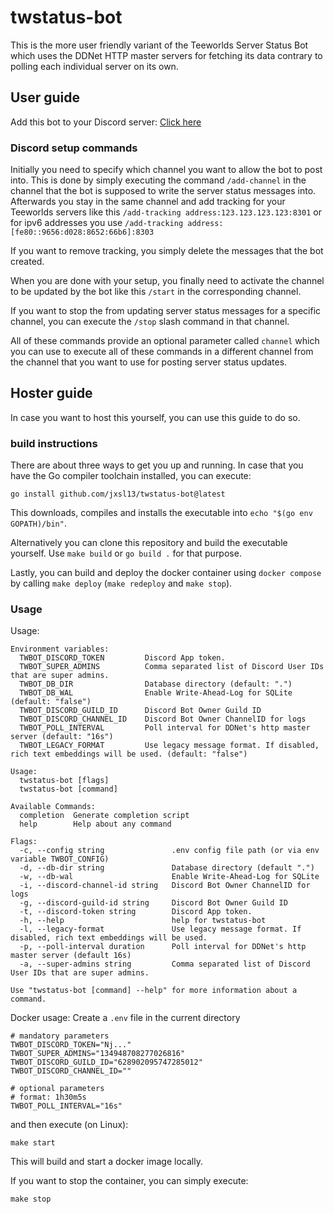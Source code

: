 # twstatus-bot

This is the more user friendly variant of the Teeworlds Server Status Bot which uses the DDNet HTTP master servers for fetching its data contrary to polling each individual server on its own.

## User guide

Add this bot to your Discord server: [Click here](https://discord.com/api/oauth2/authorize?client_id=628902630617513985&permissions=18685255740480&scope=bot)

### Discord setup commands
Initially you need to specify which channel you want to allow the bot to post into.
This is done by simply executing the command `/add-channel` in the channel that the bot is supposed to write the server status messages into.
Afterwards you stay in the same channel and add tracking for your Teeworlds servers like this `/add-tracking address:123.123.123.123:8301` or for ipv6 addresses you use `/add-tracking address:[fe80::9656:d028:8652:66b6]:8303`

If you want to remove tracking, you simply delete the messages that the bot created.

When you are done with your setup, you finally need to activate the channel to be updated by the bot like this `/start` in the corresponding channel.

If you want to stop the from updating server status messages for a specific channel, you can execute the `/stop` slash command in that channel.

All of these commands provide an optional parameter called `channel` which you can use to execute all of these commands in a different channel from the channel that you want to use for posting server status updates.


## Hoster guide
In case you want to host this yourself, you can use this guide to do so.

### build instructions

There are about three ways to get you up and running.
In case that you have the Go compiler toolchain installed, you can execute:
```shell
go install github.com/jxsl13/twstatus-bot@latest
```
This downloads, compiles and installs the executable into `echo "$(go env GOPATH)/bin"`.

Alternatively you can clone this repository and build the executable yourself.
Use `make build` or `go build .` for that purpose.

Lastly, you can build and deploy the docker container using `docker compose` by calling `make deploy` (`make redeploy` and `make stop`).

### Usage
Usage:
```
Environment variables:
  TWBOT_DISCORD_TOKEN         Discord App token.
  TWBOT_SUPER_ADMINS          Comma separated list of Discord User IDs that are super admins.
  TWBOT_DB_DIR                Database directory (default: ".")
  TWBOT_DB_WAL                Enable Write-Ahead-Log for SQLite (default: "false")
  TWBOT_DISCORD_GUILD_ID      Discord Bot Owner Guild ID
  TWBOT_DISCORD_CHANNEL_ID    Discord Bot Owner ChannelID for logs
  TWBOT_POLL_INTERVAL         Poll interval for DDNet's http master server (default: "16s")
  TWBOT_LEGACY_FORMAT         Use legacy message format. If disabled, rich text embeddings will be used. (default: "false")

Usage:
  twstatus-bot [flags]
  twstatus-bot [command]

Available Commands:
  completion  Generate completion script
  help        Help about any command

Flags:
  -c, --config string               .env config file path (or via env variable TWBOT_CONFIG)
  -d, --db-dir string               Database directory (default ".")
  -w, --db-wal                      Enable Write-Ahead-Log for SQLite
  -i, --discord-channel-id string   Discord Bot Owner ChannelID for logs
  -g, --discord-guild-id string     Discord Bot Owner Guild ID
  -t, --discord-token string        Discord App token.
  -h, --help                        help for twstatus-bot
  -l, --legacy-format               Use legacy message format. If disabled, rich text embeddings will be used.
  -p, --poll-interval duration      Poll interval for DDNet's http master server (default 16s)
  -a, --super-admins string         Comma separated list of Discord User IDs that are super admins.

Use "twstatus-bot [command] --help" for more information about a command.
```

Docker usage:
Create a `.env` file in the current directory
```dotenv
# mandatory parameters
TWBOT_DISCORD_TOKEN="Nj..."
TWBOT_SUPER_ADMINS="134948708277026816"
TWBOT_DISCORD_GUILD_ID="628902095747285012"
TWBOT_DISCORD_CHANNEL_ID=""

# optional parameters
# format: 1h30m5s
TWBOT_POLL_INTERVAL="16s"
```

and then execute (on Linux):
```shell
make start
```

This will build and start a docker image locally.


If you want to stop the container, you can simply execute:
```shell
make stop
```